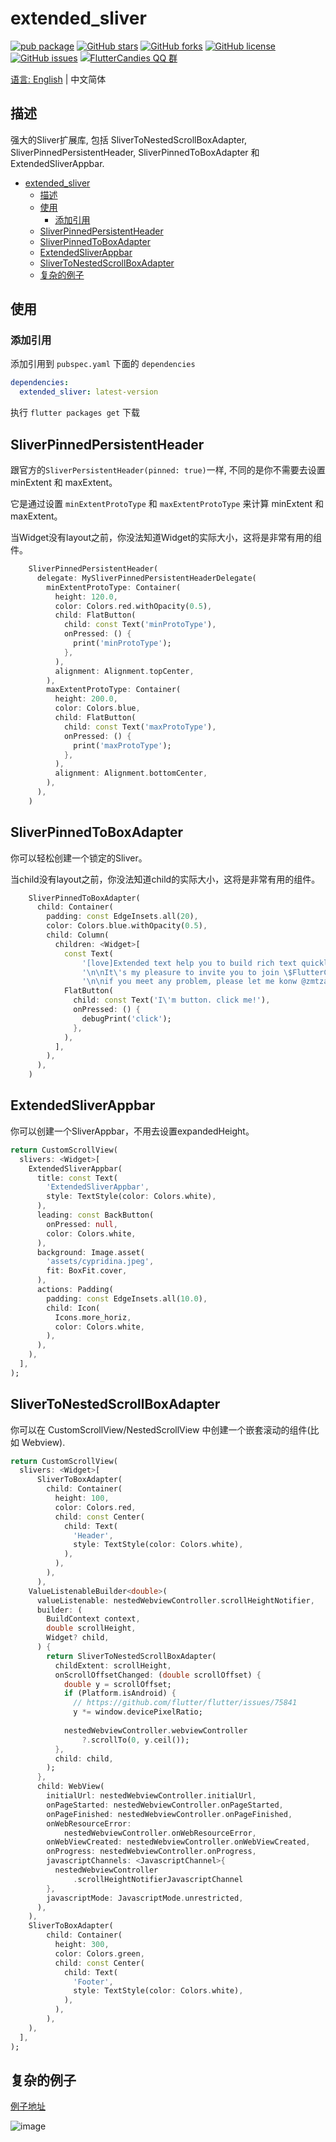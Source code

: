 # extended_sliver

[![pub package](https://img.shields.io/pub/v/extended_sliver.svg)](https://pub.dartlang.org/packages/extended_sliver) [![GitHub stars](https://img.shields.io/github/stars/fluttercandies/extended_sliver)](https://github.com/fluttercandies/extended_sliver/stargazers) [![GitHub forks](https://img.shields.io/github/forks/fluttercandies/extended_sliver)](https://github.com/fluttercandies/extended_sliver/network) [![GitHub license](https://img.shields.io/github/license/fluttercandies/extended_sliver)](https://github.com/fluttercandies/extended_sliver/blob/master/LICENSE) [![GitHub issues](https://img.shields.io/github/issues/fluttercandies/extended_sliver)](https://github.com/fluttercandies/extended_sliver/issues) <a href="https://qm.qq.com/q/ZyJbSVjfSU">![FlutterCandies QQ 群](https://img.shields.io/badge/dynamic/yaml?url=https%3A%2F%2Fraw.githubusercontent.com%2Ffluttercandies%2F.github%2Frefs%2Fheads%2Fmain%2Fdata.yml&query=%24.qq_group_number&label=QQ%E7%BE%A4&logo=qq&color=1DACE8)

语言: [English](README.md) | 中文简体

## 描述

强大的Sliver扩展库, 包括 SliverToNestedScrollBoxAdapter, SliverPinnedPersistentHeader, SliverPinnedToBoxAdapter 和 ExtendedSliverAppbar.

- [extended_sliver](#extended_sliver)
  - [描述](#描述)
  - [使用](#使用)
    - [添加引用](#添加引用)
  - [SliverPinnedPersistentHeader](#sliverpinnedpersistentheader)
  - [SliverPinnedToBoxAdapter](#sliverpinnedtoboxadapter)
  - [ExtendedSliverAppbar](#extendedsliverappbar)
  - [SliverToNestedScrollBoxAdapter](#slivertonestedscrollboxadapter)
  - [复杂的例子](#复杂的例子)


## 使用

### 添加引用

添加引用到 `pubspec.yaml` 下面的 `dependencies`

```yaml
dependencies:
  extended_sliver: latest-version
```

执行 `flutter packages get` 下载

## SliverPinnedPersistentHeader

跟官方的`SliverPersistentHeader(pinned: true)`一样, 不同的是你不需要去设置 minExtent 和 maxExtent。

它是通过设置 `minExtentProtoType` 和 `maxExtentProtoType` 来计算 minExtent 和 maxExtent。

当Widget没有layout之前，你没法知道Widget的实际大小，这将是非常有用的组件。

```dart
    SliverPinnedPersistentHeader(
      delegate: MySliverPinnedPersistentHeaderDelegate(
        minExtentProtoType: Container(
          height: 120.0,
          color: Colors.red.withOpacity(0.5),
          child: FlatButton(
            child: const Text('minProtoType'),
            onPressed: () {
              print('minProtoType');
            },
          ),
          alignment: Alignment.topCenter,
        ),
        maxExtentProtoType: Container(
          height: 200.0,
          color: Colors.blue,
          child: FlatButton(
            child: const Text('maxProtoType'),
            onPressed: () {
              print('maxProtoType');
            },
          ),
          alignment: Alignment.bottomCenter,
        ),
      ),
    )
```
## SliverPinnedToBoxAdapter

你可以轻松创建一个锁定的Sliver。

当child没有layout之前，你没法知道child的实际大小，这将是非常有用的组件。

```dart
    SliverPinnedToBoxAdapter(
      child: Container(
        padding: const EdgeInsets.all(20),
        color: Colors.blue.withOpacity(0.5),
        child: Column(
          children: <Widget>[
            const Text(
                '[love]Extended text help you to build rich text quickly. any special text you will have with extended text. '
                '\n\nIt\'s my pleasure to invite you to join \$FlutterCandies\$ if you want to improve flutter .[love]'
                '\n\nif you meet any problem, please let me konw @zmtzawqlp .[sun_glasses]'),
            FlatButton(
              child: const Text('I\'m button. click me!'),
              onPressed: () {
                debugPrint('click');
              },
            ),
          ],
        ),
      ),
    )
```
## ExtendedSliverAppbar

你可以创建一个SliverAppbar，不用去设置expandedHeight。

```dart
return CustomScrollView(
  slivers: <Widget>[
    ExtendedSliverAppbar(
      title: const Text(
        'ExtendedSliverAppbar',
        style: TextStyle(color: Colors.white),
      ),
      leading: const BackButton(
        onPressed: null,
        color: Colors.white,
      ),
      background: Image.asset(
        'assets/cypridina.jpeg',
        fit: BoxFit.cover,
      ),
      actions: Padding(
        padding: const EdgeInsets.all(10.0),
        child: Icon(
          Icons.more_horiz,
          color: Colors.white,
        ),
      ),
    ),
  ],
);
```

## SliverToNestedScrollBoxAdapter

你可以在 CustomScrollView/NestedScrollView 中创建一个嵌套滚动的组件(比如 Webview).

```dart
return CustomScrollView(
  slivers: <Widget>[
      SliverToBoxAdapter(
        child: Container(
          height: 100,
          color: Colors.red,
          child: const Center(
            child: Text(
              'Header',
              style: TextStyle(color: Colors.white),
            ),
          ),
        ),
      ),
    ValueListenableBuilder<double>(
      valueListenable: nestedWebviewController.scrollHeightNotifier,
      builder: (
        BuildContext context,
        double scrollHeight,
        Widget? child,
      ) {
        return SliverToNestedScrollBoxAdapter(
          childExtent: scrollHeight,
          onScrollOffsetChanged: (double scrollOffset) {
            double y = scrollOffset;
            if (Platform.isAndroid) {
              // https://github.com/flutter/flutter/issues/75841
              y *= window.devicePixelRatio;
      
            nestedWebviewController.webviewController
                ?.scrollTo(0, y.ceil());
          },
          child: child,
        );
      },
      child: WebView(
        initialUrl: nestedWebviewController.initialUrl,
        onPageStarted: nestedWebviewController.onPageStarted,
        onPageFinished: nestedWebviewController.onPageFinished,
        onWebResourceError:
            nestedWebviewController.onWebResourceError,
        onWebViewCreated: nestedWebviewController.onWebViewCreated,
        onProgress: nestedWebviewController.onProgress,
        javascriptChannels: <JavascriptChannel>{
          nestedWebviewController
              .scrollHeightNotifierJavascriptChannel
        },
        javascriptMode: JavascriptMode.unrestricted,
      ),
    ),
    SliverToBoxAdapter(
        child: Container(
          height: 300,
          color: Colors.green,
          child: const Center(
            child: Text(
              'Footer',
              style: TextStyle(color: Colors.white),
            ),
          ),
        ),
    ),
  ],
);
```

## 复杂的例子

[例子地址](https://github.com/fluttercandies/extended_sliver/blob/master/example/lib/pages/complex/home_page.dart)

![image](http://zmtzawqlp.gitee.io/my_images/images/extended_sliver/extended_sliver.gif)



